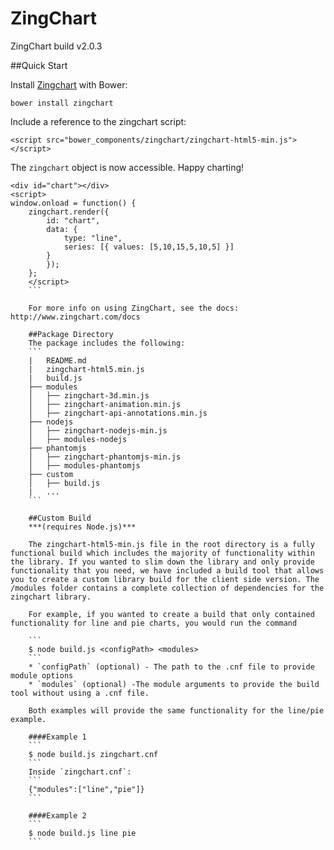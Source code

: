 # ZingChart

ZingChart build v2.0.3

##Quick Start

Install [Zingchart](http://www.zingchart.com) with Bower:

```
bower install zingchart
```

Include a reference to the zingchart script:
```
<script src="bower_components/zingchart/zingchart-html5-min.js"></script>
```


The `zingchart` object is now accessible. Happy charting!

```
<div id="chart"></div>
<script>
window.onload = function() {
    zingchart.render({
        id: "chart",
        data: {
            type: "line",
            series: [{ values: [5,10,15,5,10,5] }]
        }
        });
    };
    </script>
    ```

    For more info on using ZingChart, see the docs: http://www.zingchart.com/docs

    ##Package Directory
    The package includes the following:
    ```
    |   README.md
    |   zingchart-html5.min.js
    |   build.js
    ├── modules
    │   ├── zingchart-3d.min.js
    │   ├── zingchart-animation.min.js
    │   ├── zingchart-api-annotations.min.js
    ├── nodejs
    │   ├── zingchart-nodejs-min.js
    │   ├── modules-nodejs
    ├── phantomjs
    │   ├── zingchart-phantomjs-min.js
    │   ├── modules-phantomjs
    ├── custom
    │   ├── build.js
    |   ...
    ```

    ##Custom Build
    ***(requires Node.js)***

    The zingchart-html5-min.js file in the root directory is a fully functional build which includes the majority of functionality within the library. If you wanted to slim down the library and only provide functionality that you need, we have included a build tool that allows you to create a custom library build for the client side version. The /modules folder contains a complete collection of dependencies for the zingchart library.

    For example, if you wanted to create a build that only contained functionality for line and pie charts, you would run the command

    ```
    $ node build.js <configPath> <modules>
    ```
    * `configPath` (optional) - The path to the .cnf file to provide module options
    * `modules` (optional) -The module arguments to provide the build tool without using a .cnf file.

    Both examples will provide the same functionality for the line/pie example.

    ####Example 1
    ```
    $ node build.js zingchart.cnf
    ```
    Inside `zingchart.cnf`:
    ```
    {"modules":["line","pie"]}
    ```

    ####Example 2
    ```
    $ node build.js line pie
    ```
